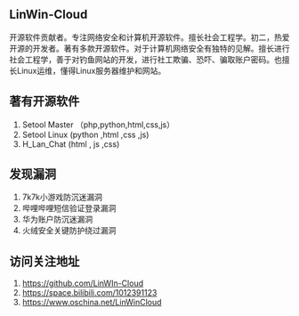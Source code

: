 ## LinWin-Cloud

开源软件贡献者。专注网络安全和计算机开源软件。擅长社会工程学。初二，热爱开源的开发者。著有多款开源软件。对于计算机网络安全有独特的见解。擅长进行社会工程学，善于对钓鱼网站的开发，进行社工欺骗、恐吓、骗取账户密码。也擅长Linux运维，懂得Linux服务器维护和网站。
                     
## 著有开源软件
1. Setool Master   （php,python,html,css,js）
2. Setool Linux     (python ,html ,css ,js) 
3. H_Lan_Chat       (html , js ,css)

## 发现漏洞
1. 7k7k小游戏防沉迷漏洞
2. 哔哩哔哩短信验证登录漏洞
3. 华为账户防沉迷漏洞
4. 火绒安全关键防护绕过漏洞

## 访问关注地址
1. https://github.com/LinWIn-Cloud
2. https://space.bilibili.com/1012391123
3. https://www.oschina.net/LinWinCloud


